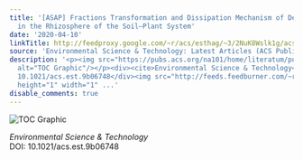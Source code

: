 ```yaml
---
title: '[ASAP] Fractions Transformation and Dissipation Mechanism of Dechlorane Plus
  in the Rhizosphere of the Soil–Plant System'
date: '2020-04-10'
linkTitle: http://feedproxy.google.com/~r/acs/esthag/~3/2NuK8Wslk1g/acs.est.9b06748
source: 'Environmental Science & Technology: Latest Articles (ACS Publications)'
description: '<p><img src="https://pubs.acs.org/na101/home/literatum/publisher/achs/journals/content/esthag/0/esthag.ahead-of-print/acs.est.9b06748/20200410/images/medium/es9b06748_0005.gif"
  alt="TOC Graphic"/></p><div><cite>Environmental Science & Technology</cite></div><div>DOI:
  10.1021/acs.est.9b06748</div><img src="http://feeds.feedburner.com/~r/acs/esthag/~4/2NuK8Wslk1g"
  height="1" width="1" ...'
disable_comments: true
---
```

<p><img src="https://pubs.acs.org/na101/home/literatum/publisher/achs/journals/content/esthag/0/esthag.ahead-of-print/acs.est.9b06748/20200410/images/medium/es9b06748_0005.gif" alt="TOC Graphic"/></p><div><cite>Environmental Science & Technology</cite></div><div>DOI: 10.1021/acs.est.9b06748</div><img src="http://feeds.feedburner.com/~r/acs/esthag/~4/2NuK8Wslk1g" height="1" width="1" ...
